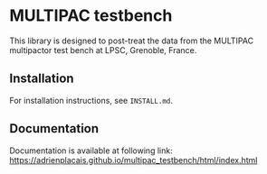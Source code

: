 # MULTIPAC testbench
This library is designed to post-treat the data from the MULTIPAC multipactor test bench at LPSC, Grenoble, France.

## Installation
For installation instructions, see `INSTALL.md`.

## Documentation
Documentation is available at following link: https://adrienplacais.github.io/multipac_testbench/html/index.html
